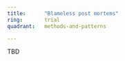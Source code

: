 ```yaml
---
title:      "Blameless post mortems"
ring:       trial
quadrant:   methods-and-patterns

---
```

TBD